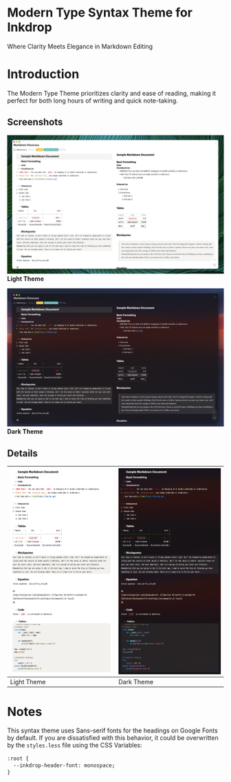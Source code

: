 # Modern Type Syntax Theme for Inkdrop
Where Clarity Meets Elegance in Markdown Editing


# Introduction

The Modern Type Theme prioritizes clarity and ease of reading, making it perfect for both long hours of writing and quick note-taking.

## Screenshots

![inkdrop-window-light](screenshots/inkdrop-window-light.jpg)
**Light Theme**

![inkdrop-window-dark](screenshots/inkdrop-window-dark.jpg)
**Dark Theme**

## Details

|![screenshot-syntax-light](screenshots/screenshot-syntax-light.jpg)|![screenshot-syntax-dark](screenshots/screenshot-syntax-dark.jpg)|
|---|---|
|Light Theme|Dark Theme|


# Notes

This syntax theme uses Sans-serif fonts for the headings on Google Fonts by default. If you are dissatisfied with this behavior, it could be overwritten by the `styles.less` file using the CSS Variables:

```
:root {
  --inkdrop-header-font: monospace;
}
```
